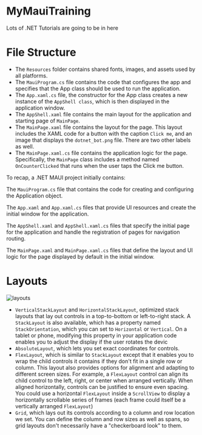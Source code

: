 # MyMauiTraining
Lots of .NET Tutorials are going to be in here

# File Structure
- The `Resources` folder contains shared fonts, images, and assets used by all platforms.
- The `MauiProgram.cs` file contains the code that configures the app and specifies that the App class should be used to run the application.
- The `App.xaml.cs` file, the constructor for the App class creates a new instance of the `AppShell class`, which is then displayed in the application window.
- The `AppShell.xaml` file contains the main layout for the application and starting page of `MainPage`.
- The `MainPage.xaml` file contains the layout for the page. This layout includes the XAML code for a button with the caption `Click me`, and an image that displays the `dotnet_bot.png` file. There are two other labels as well.
- The `MainPage.xaml.cs` file contains the application logic for the page. Specifically, the `MainPage` class includes a method named `OnCounterClicked` that runs when the user taps the Click me button.

To recap, a .NET MAUI project initially contains:

The `MauiProgram.cs` file that contains the code for creating and configuring the Application object.

The `App.xaml` and `App.xaml.cs` files that provide UI resources and create the initial window for the application.

The `AppShell.xaml` and `AppShell.xaml.cs` files that specify the initial page for the application and handle the registration of pages for navigation routing.

The `MainPage.xaml` and `MainPage.xaml.cs` files that define the layout and UI logic for the page displayed by default in the initial window.

# Layouts
![layouts](/assets/maui-layout-types.png)
- `VerticalStackLayout` and `HorizontalStackLayout`, optimized stack layouts that lay out controls in a top-to-bottom or left-to-right stack. A `StackLayout` is also available, which has a property named `StackOrientation`, which you can set to `Horizontal` or `Vertical`. On a tablet or phone, modifying this property in your application code enables you to adjust the display if the user rotates the devic
- `AbsoluteLayout`, which lets you set exact coordinates for controls.
- `FlexLayout`, which is similar to `StackLayout` except that it enables you to wrap the child controls it contains if they don't fit in a single row or column. This layout also provides options for alignment and adapting to different screen sizes. For example, a `FlexLayout` control can align its child control to the left, right, or center when arranged vertically. When aligned horizontally, controls can be justified to ensure even spacing. You could use a horizontal `FlexLayout` inside a `ScrollView` to display a horizontally scrollable series of frames (each frame could itself be a vertically arranged `FlexLayout`)
- `Grid`, which lays out its controls according to a column and row location we set. You can define the column and row sizes as well as spans, so grid layouts don't necessarily have a "checkerboard look" to them.